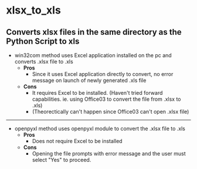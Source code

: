 # xlsx_to_xls

Converts xlsx files in the same directory as the Python Script to xls 
------------------------------------------
* win32com method uses Excel application installed on the pc and converts .xlsx file to .xls
  - **Pros**
      - Since it uses Excel application directly to convert, no error message on launch of newly generated .xls file
  - **Cons**
      - It requires Excel to be installed. (Haven't tried forward capabilities. ie. using Office03 to convert the file from .xlsx to .xls)
      - (Theorectically can't happen since Office03 can't open .xlsx file)
------------------------------------------

* openpyxl method uses openpyxl module to convert the .xlsx file to .xls
  - **Pros**
      - Does not require Excel to be installed
  - **Cons**
      - Opening the file prompts with error message and the user must select "Yes" to proceed.
